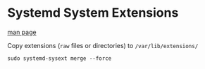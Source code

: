 # Systemd System Extensions

[man page](https://www.freedesktop.org/software/systemd/man/latest/systemd-sysext.html)

Copy extensions (`raw` files or directories) to `/var/lib/extensions/`

```
sudo systemd-sysext merge --force
```
